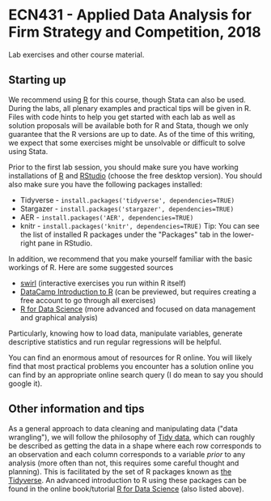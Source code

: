 # ECN431 - Applied Data Analysis for Firm Strategy and Competition, 2018

Lab exercises and other course material.

## Starting up
We recommend using [R](https://www.r-project.org/) for this course, though Stata can also be used. During the labs, all plenary examples and practical tips will be given in R. Files with code hints to help you get started with each lab as well as solution proposals will be available both for R and Stata, though we only guarantee that the R versions are up to date. As of the time of this writing, we expect that some exercises might be unsolvable or difficult to solve using Stata.

Prior to the first lab session, you should make sure you have working installations of [R](https://cran.uib.no/) and [RStudio](https://www.rstudio.com/products/rstudio/download/) (choose the free desktop version). You should also make sure you have the following packages installed:
* Tidyverse - `install.packages('tidyverse', dependencies=TRUE)`
* Stargazer - `install.packages('stargazer', dependencies=TRUE)`
* AER - `install.packages('AER', dependencies=TRUE)`
* knitr - `install.packages('knitr', dependencies=TRUE)`
Tip: You can see the list of installed R packages under the "Packages" tab in the lower-right pane in RStudio.

In addition, we recommend that you make yourself familiar with the basic workings of R. Here are some suggested sources
* [swirl](http://swirlstats.com/) (interactive exercises you run within R itself)
* [DataCamp Introduction to R](https://www.datacamp.com/courses/free-introduction-to-r) (can be previewed, but requires creating a free account to go through all exercises)
* [R for Data Science](http://r4ds.had.co.nz/) (more advanced and focused on data management and graphical analysis)

Particularly, knowing how to load data, manipulate variables, generate descriptive statistics and run regular regressions will be helpful.

You can find an enormous amout of resources for R online. You will likely find that most practical problems you encounter has a solution online you can find by an appropriate online search query (I do mean to say you should google it).


## Other information and tips
As a general approach to data cleaning and manipulating data ("data wrangling"), we will follow the philosophy of [Tidy data](http://vita.had.co.nz/papers/tidy-data.html), which can roughly be described as getting the data in a shape where each row corresponds to an observation and each column corresponds to a variable *prior* to any analysis (more often than not, this requires some careful thought and planning). This is facilitated by the set of R packages known as [the Tidyverse](https://www.tidyverse.org/). An advanced introduction to R using these packages can be found in the online book/tutorial [R for Data Science](http://r4ds.had.co.nz/) (also listed above).